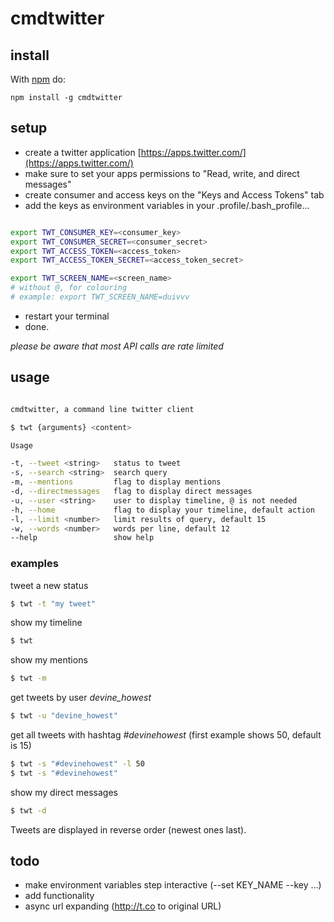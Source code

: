 # cmdtwitter

## install

With [npm](http://npmjs.org) do:

```
npm install -g cmdtwitter
```

## setup

* create a twitter application [https://apps.twitter.com/](https://apps.twitter.com/)
* make sure to set your apps permissions to "Read, write, and direct messages"
* create consumer and access keys on the "Keys and Access Tokens" tab
* add the keys as environment variables in your .profile/.bash_profile...

```bash

export TWT_CONSUMER_KEY=<consumer_key>
export TWT_CONSUMER_SECRET=<consumer_secret>
export TWT_ACCESS_TOKEN=<access_token>
export TWT_ACCESS_TOKEN_SECRET=<access_token_secret>

export TWT_SCREEN_NAME=<screen_name>
# without @, for colouring
# example: export TWT_SCREEN_NAME=duivvv

```

* restart your terminal
* done.

*please be aware that most API calls are rate limited*

## usage

```bash

cmdtwitter, a command line twitter client

$ twt {arguments} <content>

Usage

-t, --tweet <string>   status to tweet
-s, --search <string>  search query
-m, --mentions         flag to display mentions
-d, --directmessages   flag to display direct messages
-u, --user <string>    user to display timeline, @ is not needed
-h, --home             flag to display your timeline, default action
-l, --limit <number>   limit results of query, default 15
-w, --words <number>   words per line, default 12
--help                 show help

```

### examples

tweet a new status

```bash
$ twt -t "my tweet"
```

show my timeline

```bash
$ twt
```

show my mentions

```bash
$ twt -m
```

get tweets by user *devine_howest*

```bash
$ twt -u "devine_howest"
```

get all tweets with hashtag *#devinehowest* (first example shows 50, default is 15)

```bash
$ twt -s "#devinehowest" -l 50
$ twt -s "#devinehowest"
```

show my direct messages

```bash
$ twt -d
```

Tweets are displayed in reverse order (newest ones last).

## todo

* make environment variables step interactive (--set KEY_NAME --key ...)
* add functionality
* async url expanding (http://t.co to original URL)
